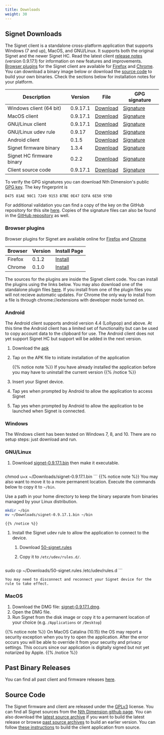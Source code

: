 ```yaml
---
title: Downloads
weight: 30
---
```


## Signet Downloads

The Signet client is a standalone cross-platform application that supports Windows (7 and up), MacOS, and GNU/Linux. It supports both the original Signet and the newer Signet HC. Read the latest client [release notes](/signet/release-notes/20200521_signet-client-0.9.17-notes) (version 0.9.17.1) for information on new features and improvements. [Browser plugins](#browser-plugins) for the Signet client are available for [Firefox](https://addons.mozilla.org/en-US/firefox/addon/signet/) and [Chrome](https://chrome.google.com/webstore/detail/signet/gppbigcoahebbhkhdpdlilkncbedfpbm). You can download a binary image below or download the [source code](#source-code) to build your own binaries. Check the sections below for installation notes for your platform.

Description      | Version | File | GPG signature
-----------------|---------|------|---------------
Windows client (64 bit)  | 0.9.17.1 |[Download](https://nthdimtech.com/downloads/signet-releases/0.9.17/windows/signet-0.9.17.1.exe) | [Signature](/signet/release-signatures/0.9.17/windows/signet-0.9.17.1.exe.sig)
MacOS client             | 0.9.17.1  |[Download](https://nthdimtech.com/downloads/signet-releases/0.9.17/macos/signet-0.9.17.1.dmg) | [Signature](/signet/release-signatures/0.9.17/macos/signet-0.9.17.1.dmg.sig)
GNU/Linux client         | 0.9.17.1  |[Download](https://nthdimtech.com/downloads/signet-releases/0.9.17/gnu-linux/signet-0.9.17.1.bin) | [Signature](/signet/release-signatures/0.9.17/gnu-linux/signet-0.9.17.1.bin.sig)
GNU/Linux udev rule | 0.9.17  |[Download](https://nthdimtech.com/downloads/signet-releases/0.9.17/gnu-linux/50-signet.rules) | [Signature](/signet/release-signatures/0.9.17/gnu-linux/50-signet.rules.sig)
Android client   | 0.1.5 | [Download](https://nthdimtech.com/downloads/signet-releases/android/0.1/signet-0.1.5.apk) | [Signature](/signet/release-signatures/android/0.1/signet-0.1.5.apk.sig)
Signet firmware binary | 1.3.4  |[Download](https://nthdimtech.com/downloads/signet-releases/firmware/signet-1.3.4.sfw) | [Signature](/signet/release-signatures/firmware/signet-1.3.4.sfw.sig)
Signet HC firmware binary | 0.2.2  |[Download](https://nthdimtech.com/downloads/signet-releases/firmware/signet-fw-0.2.2.sfwhc) | [Signature](/signet/release-signatures/firmware/signet-fw-0.2.2.sfwhc.sig)
Client source code | 0.9.17.1 | [Download](https://nthdimtech.com/downloads/signet-releases/sources/signet-client-0.9.17.1.tar.bz2) | [Signature](/signet/release-signatures/sources/signet-client-0.9.17.1.tar.bz2.sig)

To verify the GPG signatures you can download Nth Dimension's public [GPG key](https://nthdimtech.com/nthdimtech.asc). The key fingerprint is

	D475 81AE 98C1 7249 9153 87BE 0E47 D2FA 6E50 979D

For additional validation you can find a copy of the key on the GitHub repository for this site [here](https://github.com/nthdimtech/nthdimtech-site/blob/master/content/nthdimtech.asc). Copies of the signature files can also be found in the [GitHub repository](https://github.com/nthdimtech/nthdimtech-site/blob/master/content/signet/release-signatures) as well.

### Browser plugins

Browser plugins for Signet are available online for [Firefox](https://addons.mozilla.org/en-US/firefox/addon/signet/) and [Chrome](https://chrome.google.com/webstore/detail/signet/gppbigcoahebbhkhdpdlilkncbedfpbm)

Browser | Version | Install Page
--------|---------|-------
Firefox | 0.1.2   | [Install](https://addons.mozilla.org/en-US/firefox/addon/signet/)
Chrome  | 0.1.0   | [Install](https://chrome.google.com/webstore/detail/signet/gppbigcoahebbhkhdpdlilkncbedfpbm)


The sources for the plugins are inside the Signet client code. You can install the plugins using the links below. You may also download one of the standalone plugin files [here](https://nthdimtech.com/downloads/signet-releases/browser-plugins).  If you install from one of the plugin files you will not recieve automatic updates. For Chrome the only way to install from a file is through chrome://extensions with developer mode turned on.

### Android

The Android client supports android version 4.4 (Lollypop) and above. At this time the Android client has a limited set of functionality but can be used to copy account data to the clipboard for use. The Android client does not yet support Signet HC but support will be added in the next version.

1. Download the [apk](https://nthdimtech.com/downloads/signet-releases/android/0.1/signet-0.1.5.apk)

1. Tap on the APK file to initiate installation of the application

	{{% notice note %}}
If you have already installed the application before you may have to uninstall the current version
	{{% /notice %}}

1. Insert your Signet device.

1. Tap yes when prompted by Android to allow the application to access Signet

1. Tap yes when prompted by Android to allow the application to be launched when Signet is connected.


### Windows

The Windows client has been tested on Windows 7, 8, and 10. There are no setup steps: just download and run.

### GNU/Linux

1. Download
[signet-0.9.17.1.bin](https://nthdimtech.com/downloads/signet-releases/0.9.17/gnu-linux/signet-0.9.17.1.bin)
then make it executable.

	```bash
chmod u+x ~/Downloads/signet-0.9.17.1.bin
	```
	{{% notice note %}}
You may also want to move it to a more permanent location. Execute the commands below to copy
it to `~/bin`.

Use a path in your home directory to keep the binary separate from binaries managed by
your Linux distribution.

```bash
mkdir ~/bin
mv ~/Downloads/signet-0.9.17.1.bin ~/bin
```
	{{% /notice %}}

1. Install the Signet udev rule to allow the application to connect to the device.

	1. Download [50-signet.rules](https://nthdimtech.com/downloads/signet-releases/0.9.17/gnu-linux/50-signet.rules)
	1. Copy it to `/etc/udev/rules.d/`.

		```bash
sudo cp ~/Downloads/50-signet.rules /etc/udev/rules.d
		```

	You may need to disconnect and reconnect your Signet device for the rule to take effect.

### MacOS

1. Download the DMG file: [signet-0.9.17.1.dmg](https://nthdimtech.com/downloads/signet-releases/0.9.17/macos/signet-0.9.17.1.dmg).
1. Open the DMG file.
1. Run Signet from the disk image or copy it to a permanent location of your choice (e.g. `/Applications` or `/Desktop`)

{{% notice note %}}
On MacOS Catalina (10.15) the OS may report a security exception when you try
to open the application. After the error occurs you will be able to override
it from your security and privacy settings. This occurs since our application
is digitally signed but not yet notarized by Apple.
{{% /notice %}}

## Past Binary Releases

You can find all past client and firmware releases [here](https://nthdimtech.com/downloads/signet-releases).

## Source Code

The Signet firmware and client are released under the [GPLv3](https://www.gnu.org/licenses/gpl.txt) license. You can find all Signet sources from the [Nth Dimension github page](https://www.github.com/nthdimtech). You can also download the [latest source archive](https://nthdimtech.com/downloads/signet-releases/sources/signet-client-0.9.17.1.tar.bz2) if you want to build the latest release or browse [past source archives](https://nthdimtech.com/downloads/signet-releases/sources/) to build an earlier version. You can
follow [these instructions](/signet/how-to-build-the-client-from-source) to build the client application from source.
